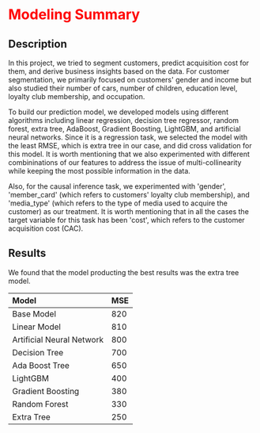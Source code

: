 # <font color=#FF0000>Modeling Summary</font>

## Description

In this project, we tried to segment customers, predict acquisition cost for them, and derive business insights based on the data. 
For customer segmentation, we primarily focused on customers' gender and income but also studied their number of cars, number of children, education level, loyalty club membership, and occupation. <br>

To build our prediction model, we developed models using different algorithms including linear regression, decision tree regressor, random forest, extra tree, AdaBoost, Gradient Boosting, LightGBM, and artificial neural networks. Since it is a regression task, we selected the model with the least RMSE, which is extra tree in our case, and did cross validation for this model. It is worth mentioning that we also experimented with different combininations of our features to address the issue of multi-collinearity while keeping the most possible information in the data.<br>

Also, for the causal inference task, we experimented with 'gender', 'member_card' (which refers to customers' loyalty club membership), and 'media_type' (which refers to the type of media used to acquire the customer) as our treatment. It is worth mentioning that in all the cases the target variable for this task has been 'cost', which refers to the customer acquisition cost (CAC).

## Results
We found that the model producting the best results was the extra tree model.

|Model| MSE|
|:--|:--|
|Base Model|820|
|Linear Model|810|
|Artificial Neural Network|800|
|Decision Tree|700|
|Ada Boost Tree|650|
|LightGBM|400|
|Gradient Boosting|380|
|Random Forest|330|
|Extra Tree|250|
